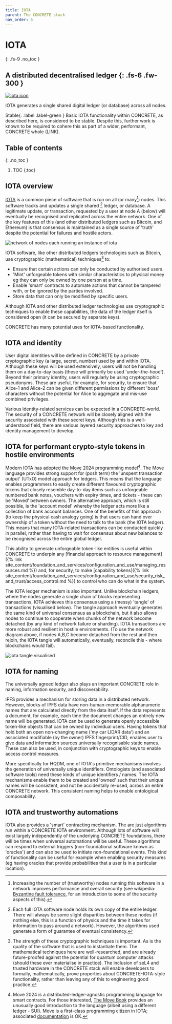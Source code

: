 ```yaml
---
title: IOTA
parent: The CONCRETE stack
nav_order: 5
---
```


# IOTA 
{: .fs-9 .no_toc }


A distributed decentralised ledger
{: .fs-6 .fw-300 }
----
[![iota icon](../../../../images/current/iota_icon.png)](https://www.iota.org/)


IOTA generates a single shared digital ledger (or database) across all nodes.  

<span>Stable</span>{: .label .label-green } Basic IOTA functionality within CONCRETE, as described here, is considered to be stable. Despite this, further work is known to be required to cohere this as part of a wider, performant, CONCRETE whole (LINK).

## Table of contents
{: .no_toc }

1. TOC
{:toc}

## IOTA overview

[IOTA](https://www.iota.org/) is a common piece of software that is run on all (or many[^bft]) nodes.  This software tracks and updates a single shared [^replicated] ledger, or database. A legitimate update, or transaction, requested by a user at node A (below) will eventually be recognised and replicated across the entire network. One of the key features of this (and other distributed ledgers such as Bitcoin, and Ethereum) is that consensus is maintained as a single source of 'truth' despite the potential for failures and hostile actors.

[^bft]:
    Increasing the number of (trustworthy) nodes running this software in a network improves performance and overall security (see wikipedia: [Byzantine fault tolerance](https://en.wikipedia.org/wiki/Byzantine_fault#), for an introduction to some of the security aspects of this).  

[^replicated]:
    Each full IOTA software node holds its own copy of the entire ledger.  There will always be some slight disparities between these nodes (if nothing else, this is a function of physics and the time it takes for information to pass around a network).  However, the algorithms used generate a form of guarantee of eventual consistency.  

![network of nodes each running an instance of iota](../../../../images/current/lettered_nodes_with_iota.png)

IOTA software, like other distributed ledgers technologies such as Bitcoin, use cryptographic (mathematical) techniques[^crypto-strength] to:

- Ensure that certain actions can only be conducted by authorised users.
- 'Mint' unforgeable tokens with similar characteristics to physical money eg they can only be owned by one person at a time.
- Enable 'smart' contracts to automate actions that cannot be tampered with, or be ignored by the parties involved.
- Store data that can only be modified by specific users.

[^crypto-strength]:
    The strength of these cryptographic techniques is important.  As is the quality of the software that is used to instantiate them. The mathematical techniques here are well-researched, and are already future-proofed against the potential for quantum computer attacks (should these ever materialise in practice). The inclusion of seL4 and trusted hardware in the CONCRETE stack will enable developers to formally, mathematically, prove properties about CONCRETE-IOTA-style functionality, rather than leaving any of this to engineering good practice.

Although IOTA and other distributed ledger technologies use cryptographic techniques to enable these capabilities, the data of the ledger itself is considered open (it can be secured by separate keys).  

CONCRETE has many potential uses for IOTA-based functionality.

## IOTA and identity

User digital identities will be defined in CONCRETE by a private cryptographic key (a large, secret, number) used by and within IOTA.  Although these keys will be used extensively, users will not be handling them on a day-to-day basis (these will primarily be used 'under-the-hood').  Beyond their primary identity, users will regularly be using cryptographic pseudonyms. These are useful, for example, for security, to ensure that Alice-1 and Alice-2 can be given different permissions by different 'boss' characters without the potential for Alice to aggregate and mis-use combined privileges. 

Various identity-related services can be expected in a CONCRETE-world.  The security of a CONCRETE network will be closely aligned with the security associated with these secret keys. Although this is a well-understood field, there are various layered security approaches to key and identity management to develop.

## IOTA for performant crypto-style tokens in hostile environments

Modern IOTA has adopted the [Move](https://sui.io/move) 2024 programming model[^move_details].  The Move language provides strong support for (posh term) the 'unspent transaction output' (UTxO) model approach for ledgers.  This means that the language enables programmers to easily create different flavoured cryptographic tokens that closely resemble day-to-day items such as unforgeable numbered bank notes, vouchers with expiry times, and tickets - these can be 'Moved' between owners. The alternative approach, which is still possible, is the 'account model' whereby the ledger acts more like a collection of bank account balances.  One of the benefits of this approach (to keep the physical cash analogy going) is that users can hand over ownership of a token without the need to talk to the bank (the IOTA ledger).  This means that many IOTA-related transactions can be conducted quickly in parallel, rather than having to wait for consensus about new balances to be recognised across the entire global ledger. 

[^move_details]:
    Move 2024 is a distributed-ledger-agnostic programming language for smart contracts.  For those interested, [The Move Book](https://move-book.com/index.html) provides an unusually good introduction to the language (albeit using a different ledger - SUI).  Move is a first-class programming citizen in IOTA; associated [documentation](https://docs.iota.org/developer/iota-101/move-overview/) is OK.     

This ability to generate unforgeable token-like entities is useful within CONCRETE to underpin any [financial approach to resource management]({% link site_content/foundation_and_services/configuration_and_use/managing_resources.md %}) and, for security, to make [capability tokens]({% link site_content/foundation_and_services/configuration_and_use/security_risk_and_trust/access_control.md %}) to control who can do what in the system.

The IOTA ledger mechanism is also important. Unlike blockchain ledgers, where the nodes generate a single chain of blocks representing transactions, IOTA achieves this consensus using a (messy) 'tangle' of transactions (visualised below).  The tangle approach eventually generates the same kind of universal consensus as a blockchain, but it also allows nodes to continue to cooperate when chunks of the network become detached (by any kind of network failure or sharding).  IOTA transactions are more robust and resilient in hostile environments. (To use the network diagram above, if nodes A,B,C become detached from the rest and then rejoin, the IOTA tangle will automatically, eventually, reconcile this - where blockchains would fail).

![iota tangle visualised](../../../../images/current/the_IOTA_tangle.png)

## IOTA for naming

The universally agreed ledger also plays an important CONCRETE role in naming, information security, and discoverability.  

IPFS provides a mechanism for storing data in a distributed network.  However, blocks of IPFS data have non-human-memorable alphanumeric names that are calculated directly from the data itself.  If the data represents a document, for example, each time the document changes an entirely new name will be generated.  IOTA can be used to generate openly accessible token-like objects that can be owned by individual users.  Having tokens that hold both an open non-changing name ('my car LIDAR data') and an associated modifiable (by the owner) IPFS fingerprint/CID, enables user to give data and information sources universally recognisable static names. These can also be used, in conjunction with cryptographic keys to enable access control measures.

More specifically for HQDM, one of IOTA's primitive mechanisms involves the generation of universally unique identifiers.  Ontologists (and associated software tools) need these kinds of unique identifiers / names.  The IOTA mechanisms enable them to be created and 'owned' such that their unique names will be consistent, and not be accidentally re-used, across an entire CONCRETE network. This consistent naming helps to enable ontological composability.

## IOTA and trustworthy automations

IOTA also provides a 'smart' contracting mechanism.  The are just algorithms run within a CONCRETE IOTA environment.  Although lots of software will exist largely independently of the underlying CONCRETE foundations, there will be times when universal automations will be useful. These algorithms can respond to external triggers (non-foundational software known as 'oracles') and can also be used to initiate non-foundational events. This kind of functionality can be useful for example when enabling security measures (eg having oracles that provide probabilities that a user is in a particular location).









